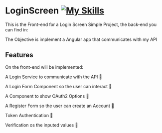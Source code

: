 # LoginScreen [![My Skills](https://skillicons.dev/icons?i=angular)](https://skillicons.dev)

<p>This is the Front-end for a Login Screen Simple Project, the back-end you can find in:</p>
<p>The Objective is implement a Angular app that communicates with my API</p>

## Features

<p>On the front-end will be implemented:</p>
<p>A Login Service to communicate with the API 🔴</p>
<p>A Login Form Component so the user can interact 🔴</p>
<p>A Component to show OAuth2 Options 🔴</p>
<p>A Register Form so the user can create an Account 🔴</p>
<p>Token Authentication 🔴</p>
<p>Verification os the inputed values 🔴</p>
